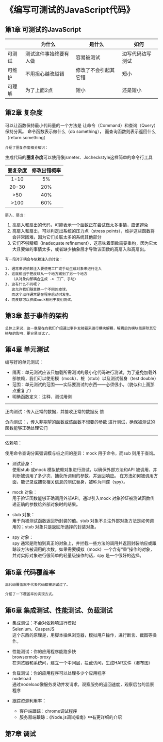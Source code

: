 # 《编写可测试的JavaScript代码》
## 第1章 可测试的JavaScript

||为什么|是什么|如何|
|---|---|---|---|
|可测试|测试这件事始终要有人做|容易被测试|边写代码边写测试|
|可维护|不用担心越改越错|修改了不会引起其它错|短小|
|可理解|为了上面2点|短小|还是短小|



## 第2章 复杂度
可以让函数保持最小代码量的一个方法是
让命令（Command）和查询（Query）保持分离。
命令函数表示做什么（do something），
而查询函数则表示返回什么（return something）


```
介绍了圈复杂度相关知识：
```
生成代码的**圈复杂度**可以使用像jsmeter、Jscheckstyle这样简单的命令行工具

|圈复杂度|修改出错概率|
|:---:|:---:|
|1-10|5%|
|20-30|20%|
|>50|40%|
|>100|60%|


```
扇入、扇出：
```
1. 高扇入和扇出的代码，可能表示一个函数正在尝试做太多事情，应该避免
2. 高扇入和扇出，可以判定出系统的压力点（stress points），维护这些函数将会非常困难，因为它们关联太多的系统其他部分
3. 它们不够精细（inadequate refinement），这意味着函数需要重构，因为它太大且要做的事情太多，或者缺少抽象层才导致该函数的高扇入和高扇出。

```
有一段对于耦合与依赖注入的讨论：

1. 通常来说依赖注入要使用工厂或手动生成对象来进行注入
2. 这就相当于把皮球从一个地方踢到了另一个地方
   （从对象内部耦合生成 -> 工厂、手动）
3. 这有什么不同呢？
   这允许我们随意换一个不同的皮球，
   而这个动作通常是在程序启动时发生。
4. 而皮球可以换成mock有利于我们测试。
```

## 第3章 基于事件的架构

```
总体上来说，这一章是在向我们介绍通过事件发射器来进行模块解耦，解耦后的模块能屏除其它模块的影响，更容易测试了。
```

## 第4章 单元测试

编写好的单元测试：
* 隔离：单元测试应该只加载所需测试的最小化代码进行测试。为了避免加载外部依赖，我们可以使用模（mock）、桩（stub）以及测试替身（test
double）
* 范围：单元测试的范围——实际要测试的东西——必须很小。（貌似和上面那点重复了）
* 明确函数定义：注释、测试用例

---

正向测试：传入正常的数据，并接收正常的数据反
馈

负向测试：，传入非期望的函数或该函数不想要的参数
进行测试，确保被测试的函数能够正确处理它们

---

依赖项：

使用命令查询分离强调模与桩之间的差异：mock 用于命令，而sub 则用于查询。

* 测试替身：<br>
使用stub 或mock 模拟依赖对象进行测试，以确保外部方法和API 被调用、并判断被调用了多少次、捕获所调用的参数、并返回响应。
在方法如何被调用方面，能记录或捕获相关信息的测试替身，被称为间谍（spy）。

* mock 对象：<br>
用于验证函数能够正确调用外部API。通过引入mock 对象验证被测试函数传递正确的参数给外部对象时的结果。

* stub 对象：<br>
用于向被测试函数返回所封装的值。stub 对象不关注外部对象方法是如何调用的；stub 对象只是返回所选择的封装对象。

* spy 对象：<br>
spy 通常是附加到真正的对象上，并拦截一些方法的调用并返回封装响应或跟踪该方法被调用的次数。如果需要模拟（mock）一个含有“重”操作的对象，并对实际对象进行很简单的轻量级操作的话，spy 是一个很好的选择。

## 第5章 代码覆盖率

```
高代码覆盖率不代表代码都被测试过了。

介绍了一下覆盖率的实现方式。
```

## 第6章 集成测试、性能测试、负载测试
* 集成测试：不会对依赖项进行模拟<br>
    Selenium、CasperJS<br>
    这个东西的原理是，用脚本操纵浏览器，模拟用户操作，进行断言、截图等操作。
* 性能测试：你的应用程序能跑多快<br>
    browsermob-proxy<br>
    在浏览器和系统间，建立一个中间层，拦截访问，生成HAR文件（瀑布图）<br>
* 负载测试：你的应用程序可以处理多少个应用程序<br>
    nodeload<br>
    通过nodeload像服务发动并发请求，观察服务的返回速度，观察后台的监察程序

* 跟踪资源利用率：
    * 客户端跟踪：chrome调试程序
    * 服务器端跟踪：《Node.js调试指南》中有更详细的介绍

    
## 第7章 调试